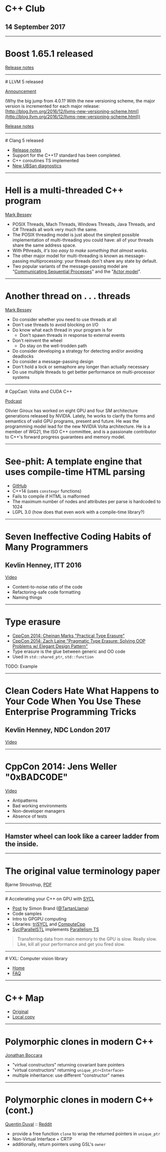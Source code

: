 <!-- page_number: true -->
<!-- $theme: default -->

# C++ Club

## 14 September 2017

---

# Boost 1.65.1 released

[Release notes](http://www.boost.org/users/history/version_1_65_1.html)

---

# LLVM 5 released

[Announcement](http://lists.llvm.org/pipermail/llvm-announce/2017-September/000075.html)

(Why the big jump from 4.0.1? With the new versioning scheme, the
major version is incremented for each major release:
[http://blog.llvm.org/2016/12/llvms-new-versioning-scheme.html](http://blog.llvm.org/2016/12/llvms-new-versioning-scheme.html))

[Release notes](http://releases.llvm.org/5.0.0/docs/ReleaseNotes.html)

---

# Clang 5 released

* [Release notes](http://releases.llvm.org/5.0.0/tools/clang/docs/ReleaseNotes.html)
* Support for the C++17 standard has been completed.
* C++ coroutines TS implemented
* [New UBSan diagnostics](http://releases.llvm.org/5.0.0/tools/clang/docs/ReleaseNotes.html#undefined-behavior-sanitizer-ubsan)

---

# Hell is a multi-threaded C++ program

[Mark Bessey](http://codemines.blogspot.co.uk/2006/09/hell-is-multi-threaded-c-program.html)

* POSIX Threads, Mach Threads, Windows Threads, Java Threads, and C# Threads all work very much the same.
* The POSIX threading model is just about the simplest possible implementation of multi-threading you could have: all of your threads share the same address space.
* With Pthreads, _it's too easy to make something that almost works_.
* The other major model for multi-threading is known as message-passing multiprocessing: your threads don't share any state by default.
* Two popular variants of the message-passing model are "[Communicating Sequential Processes](https://en.wikipedia.org/wiki/Communicating_sequential_processes)" and the "[Actor model](https://en.wikipedia.org/wiki/Actor_model)".

---

# Another thread on . . . threads

[Mark Bessey](http://codemines.blogspot.co.uk/2006/09/another-thread-on-threads.html)

* Do consider whether you need to use threads at all
* Don't use threads to avoid blocking on I/O
* Do know what each thread in your program is for
  - Don't spawn threads in response to external events
* Don't reinvent the wheel
  - Do stay on the well-trodden path
* Do consider developing a strategy for detecting and/or avoiding deadlocks
* Do consider a message-passing design
* Don't hold a lock or semaphore any longer than actually necessary
* Do use multiple threads to get better performance on multi-processor systems

---

# CppCast: Volta and CUDA C++

[Podcast](http://cppcast.com/2017/09/olivier-giroux/)

Olivier Giroux has worked on eight GPU and four SM architecture generations released by NVIDIA. Lately, he works to clarify the forms and semantics of valid GPU programs, present and future. He was the programming model lead for the new NVIDIA Volta architecture. He is a member of WG21, the ISO C++ committee, and is a passionate contributor to C++'s forward progress guarantees and memory model.

---

# See-phit: A template engine that uses compile-time HTML parsing

* [GitHub](https://github.com/rep-movsd/see-phit)
* C++14 (uses `constexpr` functions)
* Fails to compile if HTML is malformed
* The maximum number of nodes and attributes per parse is hardcoded to 1024
* LGPL 3.0 (how does that even work with a compile-time library?)

---

# Seven Ineffective Coding Habits of Many Programmers

## Kevlin Henney, ITT 2016

[Video](https://www.youtube.com/watch?v=ZsHMHukIlJY)

* Content-to-noise ratio of the code
* Refactoring-safe code formatting
* Naming things

---

# Type erasure

* [CppCon 2014: Cheinan Marks "Practical Type Erasure"](https://www.youtube.com/watch?v=5PZVuUzP34g)
* [CppCon 2014: Zach Laine "Pragmatic Type Erasure: Solving OOP Problems w/ Elegant Design Pattern"](https://www.youtube.com/watch?v=0I0FD3N5cgM)
* Type erasure is the glue between generic and OO code
* Used in `std::shared_ptr`, `std::function`

TODO: Example

---

# Clean Coders Hate What Happens to Your Code When You Use These Enterprise Programming Tricks

## Kevlin Henney, NDC London 2017

[Video](https://www.youtube.com/watch?v=FyCYva9DhsI)

---

# CppCon 2014: Jens Weller "0xBADC0DE"

[Video](https://www.youtube.com/watch?v=JE2WO0G3nCQ)

* Antipatterns
* Bad working environments
* Non-developer managers
* Absence of tests

---

## Hamster wheel can look like a career ladder from the inside.

---

# The original value terminology paper

Bjarne Stroustrup, [PDF](http://www.stroustrup.com/terminology.pdf)

---

# Accelerating your C++ on GPU with [SYCL](https://www.khronos.org/sycl)

* [Post](https://blog.tartanllama.xyz/sycl/) by Simon Brand ([@TartanLlama](https://twitter.com/TartanLlama))
* Code samples
* Intro to GPGPU computing
* Libraries: [triSYCL](https://github.com/Xilinx/triSYCL) and [ComputeCpp](https://www.codeplay.com/products/computesuite/computecpp)
* [SyclParallelSTL](https://github.com/KhronosGroup/SyclParallelSTL) implements [Parallelism TS](https://github.com/cplusplus/parallelism-ts)

> Transferring data from main memory to the GPU is slow. Really slow. Like, kill all your performance and get you fired slow.

---

# VXL: Computer vision library

* [Home](http://vxl.sourceforge.net)
* [FAQ](http://vxl.sourceforge.net/vxl-users-faq.html)

---

# C++ Map

* [Original](http://cppmap.jimblog.me/cppmap_v3.png)
* [Local copy](img/cppmap_v3.png)

---

# Polymorphic clones in modern C++

[Jonathan Boccara](https://www.fluentcpp.com/2017/09/08/make-polymorphic-copy-modern-cpp/)

* "virtual constructors" returning covariant bare pointers
* "virtual constructors" returning `unique_ptr<Interface>`
* multiple inheritance: use different "constructor" names

---

# Polymorphic clones in modern C++ (cont.)

[Quentin Duval](https://deque.blog/2017/09/08/how-to-make-a-better-polymorphic-clone/) :: [Reddit](https://www.reddit.com/r/cpp/comments/6yug0q/how_to_make_a_better_polymorphic_clone_in_modern/)

* provide a free function `clone` to wrap the returned pointers in `unique_ptr`
* Non-Virtual Interface + CRTP
* additionally, return pointers using GSL's `owner`
